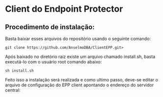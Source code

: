 # Client do Endpoint Protector
## Procedimento de instalação:
Basta baixar esses arquivos do repositório usando o seguinte comando:

    git clone https://github.com/AnselmoDBA/ClientEPP.git>

Após baixado no diretório raiz existe um arquivo chamado install.sh, basta executá-lo com o usuário root comando abaixo:

    sh install.sh

Feito isso a instalação será realizada e como ultimo passo, deve-se editar o arquivo de configuração do EPP client apontando o endereço do servidor central:

    


